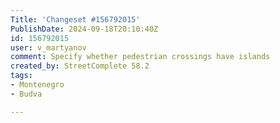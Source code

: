 ```yaml
---
Title: 'Changeset #156792015'
PublishDate: 2024-09-18T20:10:40Z
id: 156792015
user: v_martyanov
comment: Specify whether pedestrian crossings have islands
created_by: StreetComplete 58.2
tags:
- Montenegro
- Budva

---
```

